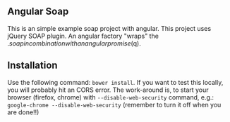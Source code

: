 Angular Soap
------------

This is an simple example soap project with angular. This project uses jQuery SOAP plugin. An angular factory "wraps" the $.soap in combination with an angular promise ($q).

Installation
------------

Use the following command: `bower install`. If you want to test this locally, you will probably hit an CORS error. 
The work-around is, to start your browser (firefox, chrome) with `--disable-web-security` command, e.g.: `google-chrome --disable-web-security` (remember to turn it off when you are done!!)